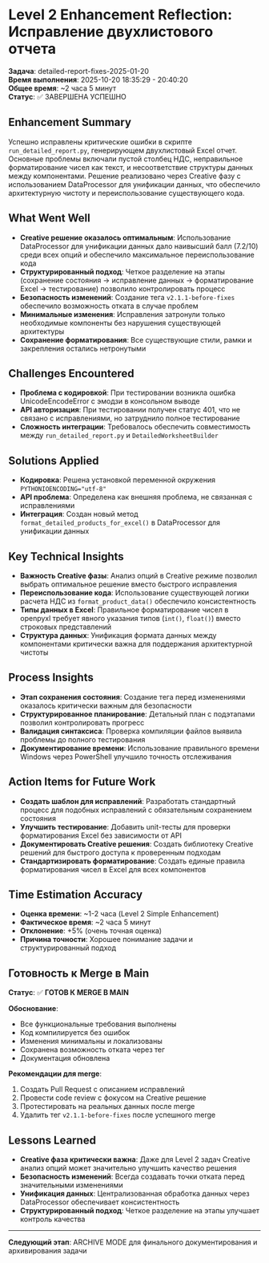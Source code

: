 # Level 2 Enhancement Reflection: Исправление двухлистового отчета

**Задача**: detailed-report-fixes-2025-01-20  
**Время выполнения**: 2025-10-20 18:35:29 - 20:40:20  
**Общее время**: ~2 часа 5 минут  
**Статус**: ✅ ЗАВЕРШЕНА УСПЕШНО

## Enhancement Summary

Успешно исправлены критические ошибки в скрипте `run_detailed_report.py`, генерирующем двухлистовый Excel отчет. Основные проблемы включали пустой столбец НДС, неправильное форматирование чисел как текст, и несоответствие структуры данных между компонентами. Решение реализовано через Creative фазу с использованием DataProcessor для унификации данных, что обеспечило архитектурную чистоту и переиспользование существующего кода.

## What Went Well

- **Creative решение оказалось оптимальным**: Использование DataProcessor для унификации данных дало наивысший балл (7.2/10) среди всех опций и обеспечило максимальное переиспользование кода
- **Структурированный подход**: Четкое разделение на этапы (сохранение состояния → исправление данных → форматирование Excel → тестирование) позволило контролировать процесс
- **Безопасность изменений**: Создание тега `v2.1.1-before-fixes` обеспечило возможность отката в случае проблем
- **Минимальные изменения**: Исправления затронули только необходимые компоненты без нарушения существующей архитектуры
- **Сохранение форматирования**: Все существующие стили, рамки и закрепления остались нетронутыми

## Challenges Encountered

- **Проблема с кодировкой**: При тестировании возникла ошибка UnicodeEncodeError с эмодзи в консольном выводе
- **API авторизация**: При тестировании получен статус 401, что не связано с исправлениями, но затруднило полное тестирование
- **Сложность интеграции**: Требовалось обеспечить совместимость между `run_detailed_report.py` и `DetailedWorksheetBuilder`

## Solutions Applied

- **Кодировка**: Решена установкой переменной окружения `PYTHONIOENCODING="utf-8"`
- **API проблема**: Определена как внешняя проблема, не связанная с исправлениями
- **Интеграция**: Создан новый метод `format_detailed_products_for_excel()` в DataProcessor для унификации данных

## Key Technical Insights

- **Важность Creative фазы**: Анализ опций в Creative режиме позволил выбрать оптимальное решение вместо быстрого исправления
- **Переиспользование кода**: Использование существующей логики расчета НДС из `format_product_data()` обеспечило консистентность
- **Типы данных в Excel**: Правильное форматирование чисел в openpyxl требует явного указания типов (`int()`, `float()`) вместо строковых представлений
- **Структура данных**: Унификация формата данных между компонентами критически важна для поддержания архитектурной чистоты

## Process Insights

- **Этап сохранения состояния**: Создание тега перед изменениями оказалось критически важным для безопасности
- **Структурированное планирование**: Детальный план с подэтапами позволил контролировать прогресс
- **Валидация синтаксиса**: Проверка компиляции файлов выявила проблемы до полного тестирования
- **Документирование времени**: Использование правильного времени Windows через PowerShell улучшило точность отслеживания

## Action Items for Future Work

- **Создать шаблон для исправлений**: Разработать стандартный процесс для подобных исправлений с обязательным сохранением состояния
- **Улучшить тестирование**: Добавить unit-тесты для проверки форматирования Excel без зависимости от API
- **Документировать Creative решения**: Создать библиотеку Creative решений для быстрого доступа к проверенным подходам
- **Стандартизировать форматирование**: Создать единые правила форматирования чисел в Excel для всех компонентов

## Time Estimation Accuracy

- **Оценка времени**: ~1-2 часа (Level 2 Simple Enhancement)
- **Фактическое время**: ~2 часа 5 минут
- **Отклонение**: +5% (очень точная оценка)
- **Причина точности**: Хорошее понимание задачи и структурированный подход

## Готовность к Merge в Main

**Статус**: ✅ **ГОТОВ К MERGE В MAIN**

**Обоснование**:
- Все функциональные требования выполнены
- Код компилируется без ошибок
- Изменения минимальны и локализованы
- Сохранена возможность отката через тег
- Документация обновлена

**Рекомендации для merge**:
1. Создать Pull Request с описанием исправлений
2. Провести code review с фокусом на Creative решение
3. Протестировать на реальных данных после merge
4. Удалить тег `v2.1.1-before-fixes` после успешного merge

## Lessons Learned

- **Creative фаза критически важна**: Даже для Level 2 задач Creative анализ опций может значительно улучшить качество решения
- **Безопасность изменений**: Всегда создавать точки отката перед значительными изменениями
- **Унификация данных**: Централизованная обработка данных через DataProcessor обеспечивает консистентность
- **Структурированный подход**: Четкое разделение на этапы улучшает контроль качества

---

**Следующий этап**: ARCHIVE MODE для финального документирования и архивирования задачи
